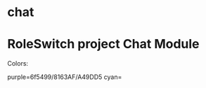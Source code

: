 # chat

RoleSwitch project
Chat Module
====================

Colors:

purple=6f5499/8163AF/A49DD5
cyan=